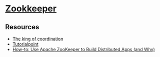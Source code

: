 # [Zookkeeper](https://zookeeper.apache.org/)

## Resources

- [The king of coordination](https://www.elastic.co/blog/found-zookeeper-king-of-coordination)
- [Tutorialpoint](http://www.tutorialspoint.com/zookeeper/)
- [How-to: Use Apache ZooKeeper to Build Distributed Apps (and Why)](http://blog.cloudera.com/blog/2013/02/how-to-use-apache-zookeeper-to-build-distributed-apps-and-why/)
